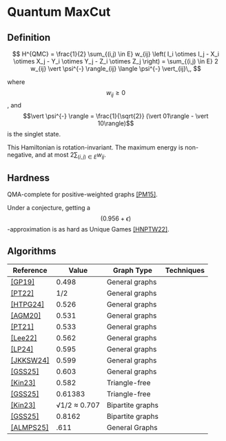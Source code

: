 # Quantum MaxCut

## Definition


$$
H^{QMC} = \frac{1}{2} \sum_{(i,j) \in E} w_{ij} \left( I_i \otimes I_j - X_i \otimes X_j - Y_i \otimes Y_j - Z_i \otimes Z_j \right) =  \sum_{(i,j) \in E} 2 w_{ij} \vert \psi^{-} \rangle_{ij}  \langle \psi^{-} \vert_{ij}\,,
$$

where $$w_{ij} \ge 0$$, and $$\vert \psi^{-} \rangle = \frac{1}{\sqrt{2}} (\vert 01\rangle - \vert 10\rangle)$$ is the singlet state. 

This Hamiltonian is rotation-invariant. The maximum energy is non-negative, and at most $2\sum_{(i,j) \in E} w_{ij}$.

## Hardness
QMA-complete for positive-weighted graphs [[PM15]](bib#PM15).

Under a conjecture, getting a $$(0.956+\epsilon)$$-approximation is as hard as Unique Games [[HNPTW22]](bib#HNPTW22).

## Algorithms

| Reference   | Value      | Graph Type         | Techniques                                     |
|-------------|------------|--------------------|-------------------------------------------|
| [[GP19]](bib#GP19)    | 0.498      | General graphs     |                    |
| [[PT22]](bib#PT22)     | 1/2        | General graphs     |                    |
| [[HTPG24]](bib#HTPG24)     | 0.526      | General graphs     |                    |
| [[AGM20]](bib#AGM20)    | 0.531      | General graphs     |                                           |
| [[PT21]](bib#PT21)      | 0.533      | General graphs     |                                           |
| [[Lee22]](bib#Lee22)     | 0.562      | General graphs     |                                           |
| [[LP24]](bib#LP24)      | 0.595      | General graphs     |                                           |
| [[JKKSW24]](bib#JKKSW24)    | 0.599      | General graphs     |              |
| [[GSS25]](bib#GSS25)   | 0.603      | General graphs     |              |
| [[Kin23]](bib#Kin23)     | 0.582      | Triangle-free      |                                           |
| [[GSS25]](bib#GSS25)    | 0.61383    | Triangle-free      |                                           |
| [[Kin23]](bib#Kin23)     | √1/2 ≈ 0.707 | Bipartite graphs |                                           |
| [[GSS25]](bib#GSS25)    | 0.8162       | Bipartite graphs   |                                           |
| [[ALMPS25]](bib#ALMPS25)  | .611        | General Graphs


<div style="padding-bottom: 300px"></div>
